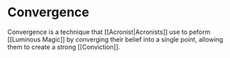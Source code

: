 # Convergence

Convergence is a technique that [[Acronist|Acronists]] use to peform [[Luminous Magic]] by converging their belief into a single point, allowing them to create a strong [[Conviction]].